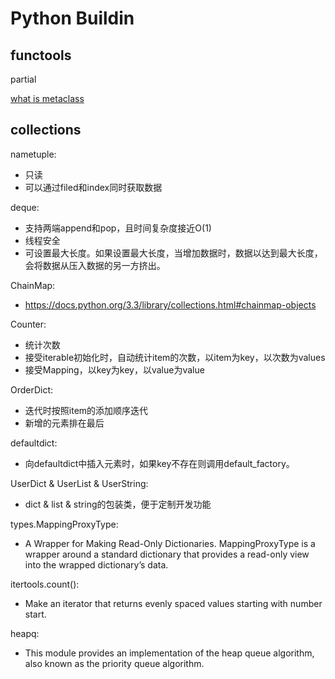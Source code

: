 # Python Buildin

## functools

partial

[what is metaclass](https://stackoverflow.com/questions/100003/what-are-metaclasses-in-python)

## collections

nametuple:

- 只读
- 可以通过filed和index同时获取数据

deque:

- 支持两端append和pop，且时间复杂度接近O(1)
- 线程安全
- 可设置最大长度。如果设置最大长度，当增加数据时，数据以达到最大长度，会将数据从压入数据的另一方挤出。

ChainMap:

- https://docs.python.org/3.3/library/collections.html#chainmap-objects

Counter:

- 统计次数
- 接受iterable初始化时，自动统计item的次数，以item为key，以次数为values
- 接受Mapping，以key为key，以value为value

OrderDict:

- 迭代时按照item的添加顺序迭代
- 新增的元素排在最后

defaultdict:

- 向defaultdict中插入元素时，如果key不存在则调用default_factory。

UserDict & UserList & UserString:

- dict & list & string的包装类，便于定制开发功能

types.MappingProxyType:

- A Wrapper for Making Read-Only Dictionaries. MappingProxyType is a wrapper around a standard dictionary that provides a read-only view into the wrapped dictionary’s data.

itertools.count():

- Make an iterator that returns evenly spaced values starting with number start.

heapq:

- This module provides an implementation of the heap queue algorithm, also known as the priority queue algorithm.